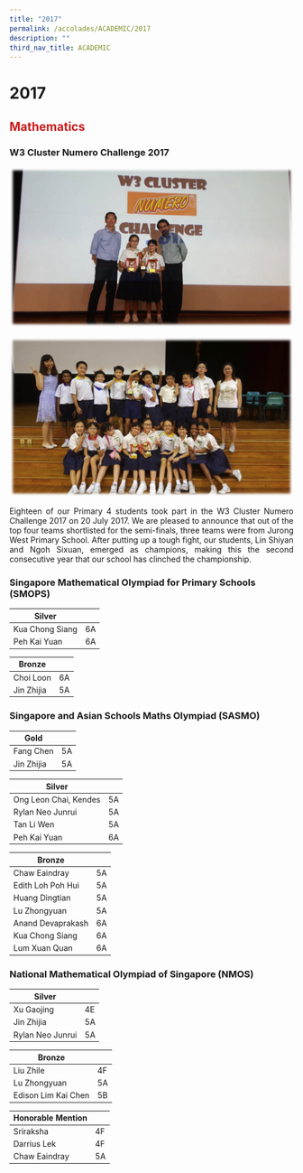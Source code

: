 ```yaml
---
title: "2017"
permalink: /accolades/ACADEMIC/2017
description: ""
third_nav_title: ACADEMIC
---
```

# 2017

## <span style = "color: #c81b1b"> <b>Mathematics</b> </span>

### W3 Cluster Numero Challenge 2017

![](/images/ACCOLADES/Academic/2017/Numero%20(Champions).png)

![](/images/ACCOLADES/Academic/2017/Numero%20(Group%20-%20Informal).png)

<p style="text-align: justify;">Eighteen of our Primary 4 students took part in the W3 Cluster Numero Challenge 2017 on 20 July 2017. We are pleased to announce that out of the top four teams shortlisted for the semi-finals, three teams were from Jurong West Primary School. After putting up a tough fight, our students, Lin Shiyan and Ngoh Sixuan, emerged as champions, making this the second consecutive year that our school has clinched the championship. </p>

### Singapore Mathematical Olympiad for Primary Schools (SMOPS)

| Silver          |     |
|------------|-----|
| Kua Chong Siang | 6A  |
| Peh Kai Yuan    | 6A  |

 
| Bronze     |     |
|------------|-----|
| Choi Loon  | 6A  |
| Jin Zhijia | 5A  |

### Singapore and Asian Schools Maths Olympiad (SASMO)

| Gold       |     |
|------------|-----|
| Fang Chen  | 5A  |
| Jin Zhijia | 5A  |

| Silver                |     |
|-----------------------|-----|
| Ong Leon Chai, Kendes | 5A  |
| Rylan Neo Junrui      | 5A  |
| Tan Li Wen            | 5A  |
| Peh Kai Yuan          | 6A  |

| Bronze            |     |
|-------------------|-----|
| Chaw Eaindray     | 5A  |
| Edith Loh Poh Hui | 5A  |
| Huang Dingtian    | 5A  |
| Lu Zhongyuan      | 5A  |
| Anand Devaprakash | 6A  |
| Kua Chong Siang   | 6A  |
| Lum Xuan Quan     | 6A  |

### **National Mathematical Olympiad of Singapore (NMOS)**

| Silver           |     |
|------------------|-----|
| Xu Gaojing       | 4E  |
| Jin Zhijia       | 5A  |
| Rylan Neo Junrui | 5A  |

| Bronze              |     |
|---------------------|-----|
| Liu Zhile           | 4F  |
| Lu Zhongyuan        | 5A  |
| Edison Lim Kai Chen | 5B  |

| Honorable Mention |    |
|-------------------|----|
| Sriraksha         | 4F |
| Darrius Lek       | 4F |
| Chaw Eaindray     | 5A |